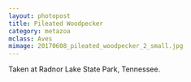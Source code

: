 ```yaml
---
layout: photopost 
title: Pileated Woodpecker
category: metazoa
mclass: Aves
mimage: 20170608_pileated_woodpecker_2_small.jpg
---
```



Taken at Radnor Lake State Park, Tennessee.
